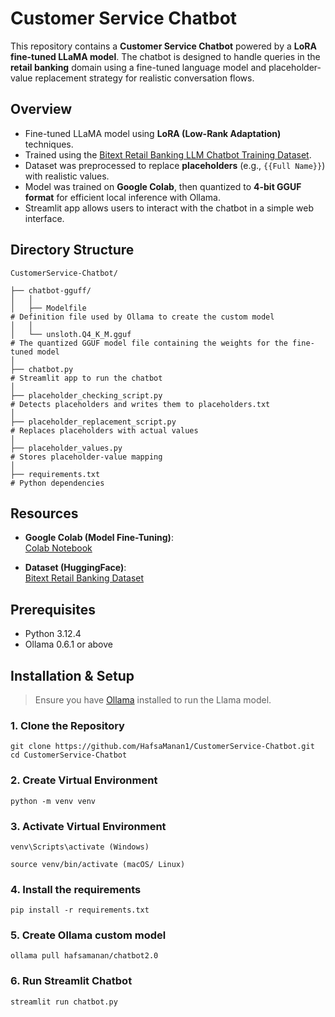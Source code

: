 # Customer Service Chatbot

This repository contains a **Customer Service Chatbot** powered by a **LoRA fine-tuned LLaMA model**. The chatbot is designed to handle queries in the **retail banking** domain using a fine-tuned language model and placeholder-value replacement strategy for realistic conversation flows.


## Overview

- Fine-tuned LLaMA model using **LoRA (Low-Rank Adaptation)** techniques.
- Trained using the [Bitext Retail Banking LLM Chatbot Training Dataset](https://huggingface.co/datasets/bitext/Bitext-retail-banking-llm-chatbot-training-dataset).
- Dataset was preprocessed to replace **placeholders** (e.g., `{{Full Name}}`) with realistic values.
- Model was trained on **Google Colab**, then quantized to **4-bit GGUF format** for efficient local inference with Ollama.
- Streamlit app allows users to interact with the chatbot in a simple web interface.


## Directory Structure
```
CustomerService-Chatbot/  

├── chatbot-gguff/  
│   │
│   ├── Modelfile                                                           # Definition file used by Ollama to create the custom model
│   │   
│   └── unsloth.Q4_K_M.gguf                                                 # The quantized GGUF model file containing the weights for the fine-tuned model
│
├── chatbot.py                                                              # Streamlit app to run the chatbot    
│
├── placeholder_checking_script.py                                          # Detects placeholders and writes them to placeholders.txt    
│
├── placeholder_replacement_script.py                                       # Replaces placeholders with actual values    
│
├── placeholder_values.py                                                   # Stores placeholder-value mapping     
│
├── requirements.txt                                                        # Python dependencies  
```

## Resources

- **Google Colab (Model Fine-Tuning)**:  
  [Colab Notebook](https://colab.research.google.com/drive/1VHqkPcDDCdZsfBxjsa9oOrTSeQoSKBaO?usp=sharing)

- **Dataset (HuggingFace)**:  
  [Bitext Retail Banking Dataset](https://huggingface.co/datasets/bitext/Bitext-retail-banking-llm-chatbot-training-dataset)


## Prerequisites
- Python 3.12.4
- Ollama 0.6.1 or above

## Installation & Setup

> Ensure you have [Ollama](https://ollama.com/) installed to run the Llama model.

### 1. Clone the Repository

```
git clone https://github.com/HafsaManan1/CustomerService-Chatbot.git
cd CustomerService-Chatbot
```

### 2. Create Virtual Environment

    
    python -m venv venv

### 3. Activate Virtual Environment

    venv\Scripts\activate (Windows)

    source venv/bin/activate (macOS/ Linux)

### 4. Install the requirements 

    pip install -r requirements.txt

### 5. Create Ollama custom model

    ollama pull hafsamanan/chatbot2.0

### 6. Run Streamlit Chatbot

    streamlit run chatbot.py